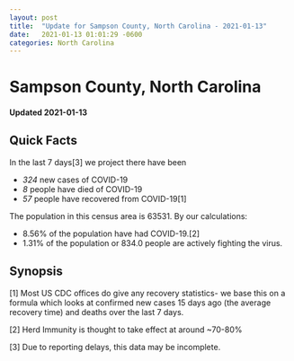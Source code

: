 ```yaml
---
layout: post
title:  "Update for Sampson County, North Carolina - 2021-01-13"
date:   2021-01-13 01:01:29 -0600
categories: North Carolina
---
```


# Sampson County, North Carolina
#### Updated 2021-01-13

## Quick Facts

In the last 7 days[3] we project there have been
- *324* new cases of COVID-19
- *8* people have died of COVID-19
- *57* people have recovered from COVID-19[1]

The population in this census area is 63531. By our calculations:
- 8.56% of the population have had COVID-19.[2]
- 1.31% of the population or 834.0 people are actively fighting the virus.

## Synopsis




[1] Most US CDC offices do give any recovery statistics- we base this on a formula which looks at confirmed new cases
15 days ago (the average recovery time) and deaths over the last 7 days.

[2] Herd Immunity is thought to take effect at around ~70-80%

[3] Due to reporting delays, this data may be incomplete.
 
    